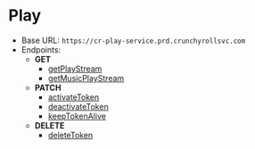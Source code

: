 Play
===========
* Base URL: `https://cr-play-service.prd.crunchyrollsvc.com`
* Endpoints: 
    * **GET**
        * [getPlayStream](./GET/getPlayStream.md)
        * [getMusicPlayStream](./GET/getMusicPlayStream.md)
    * **PATCH**
        * [activateToken](./PATCH/activateToken.md)
        * [deactivateToken](./PATCH/deactivateToken.md)
        * [keepTokenAlive](./PATCH/keepTokenAlive.md)
    * **DELETE**
        * [deleteToken](./DELETE/deleteToken.md)